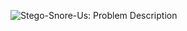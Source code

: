 ![Stego-Snore-Us: Problem Description](https://github.com/ccyannchan/bronco-ctf-writeups-2024/blob/main/stego_snore_us/stego_snore_us.PNG "Stego-Snore-Us: Problem Description")